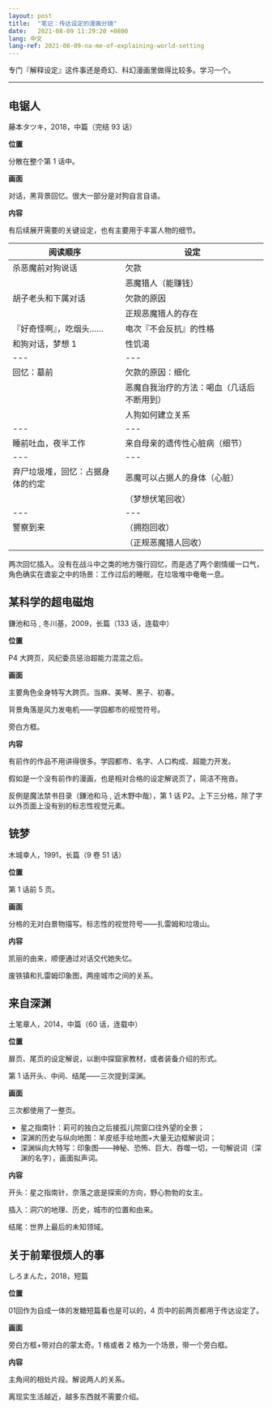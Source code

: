 ```yaml
---
layout: post
title:  "笔记：传达设定的漫画分镜"
date:   2021-08-09 11:29:20 +0800
lang: 中文
lang-ref: 2021-08-09-na-me-of-explaining-world-setting
---
```


专门『解释设定』这件事还是奇幻、科幻漫画里做得比较多。学习一个。

----

## 电锯人

藤本タツキ，2018，中篇（完结 93 话）

**位置**

分散在整个第 1 话中。

**画面**

对话，黑背景回忆。很大一部分是对狗自言自语。

**内容**

有后续展开需要的关键设定，也有主要用于丰富人物的细节。

| 阅读顺序                         | 设定                                       |
| -------------------------------- | ------------------------------------------ |
| 杀恶魔前对狗说话                 | 欠款                                       |
|                                  | 恶魔猎人（能赚钱）                         |
| 胡子老头和下属对话               | 欠款的原因                                 |
|                                  | 正规恶魔猎人的存在                         |
| 『好奇怪啊』，吃烟头……           | 电次『不会反抗』的性格                     |
| 和狗对话，梦想 1                 | 性饥渴                                     |
| ---                              | ---                                        |
| 回忆：墓前                       | 欠款的原因：细化                           |
|                                  | 恶魔自我治疗的方法：喝血（几话后不断用到） |
|                                  | 人狗如何建立关系                           |
| ---                              | ---                                        |
| 睡前吐血，夜半工作               | 来自母亲的遗传性心脏病（细节）             |
| ---                              | ---                                        |
| 弃尸垃圾堆，回忆：占据身体的约定 | 恶魔可以占据人的身体（心脏）               |
|                                  | （梦想伏笔回收）                           |
| ---                              | ---                                        |
| 警察到来                         | （拥抱回收）                               |
|                                  | （正规恶魔猎人回收）                       |

两次回忆插入。没有在战斗中之类的地方强行回忆，而是选了两个剧情缓一口气，角色确实在谵妄之中的场景：工作过后的睡眠，在垃圾堆中奄奄一息。



## 某科学的超电磁炮

鎌池和马 , 冬川基，2009，长篇（133 话，连载中）

**位置**

P4 大跨页，风纪委员惩治超能力混混之后。

**画面**

主要角色全身特写大跨页。当麻、美琴、黑子、初春。

背景角落是风力发电机——学园都市的视觉符号。

旁白方框。

**内容**

有前作的作品不用讲得很多。学园都市、名字、人口构成、超能力开发。

假如是一个没有前作的漫画，也是相对合格的设定解说页了，简洁不拖沓。

反例是魔法禁书目录（鎌池和马 , 近木野中哉），第 1 话 P2。上下三分格，除了字以外页面上没有别的标志性视觉元素。



## 铳梦

木城幸人，1991，长篇（9 卷 51 话）

**位置**

第 1 话前 5 页。

**画面**

分格的无对白景物描写。标志性的视觉符号——扎雷姆和垃圾山。

**内容**

凯丽的由来，顺便通过对话交代她失忆。

废铁镇和扎雷姆印象图，两座城市之间的关系。

## 来自深渊

土笔章人，2014，中篇（60 话，连载中）

**位置**

扉页、尾页的设定解说，以剧中探窟家教材，或者装备介绍的形式。

第 1 话开头、中间、结尾——三次提到深渊。

**画面**

三次都使用了一整页。

- 星之指南针：莉可的独白之后接孤儿院窗口往外望的全景；
- 深渊的历史与纵向地图：羊皮纸手绘地图+大量无边框解说词；
- 深渊纵向大特写：印象图——神秘、恐怖、巨大、吞噬一切，一句解说词（深渊的名字），画面拟声词。

**内容**

开头：星之指南针，奈落之底是探索的方向，野心勃勃的女主。

插入：洞穴的地理、历史，城市的位置和由来。

结尾：世界上最后的未知领域。



## 关于前辈很烦人的事

しろまんた，2018，短篇

**位置**

01回作为自成一体的发糖短篇看也是可以的，4 页中的前两页都用于传达设定了。

**画面**

旁白方框+带对白的蒙太奇。1 格或者 2 格为一个场景，带一个旁白框。

**内容**

主角间的相处片段。解说两人的关系。

离现实生活越近，越多东西就不需要介绍。
